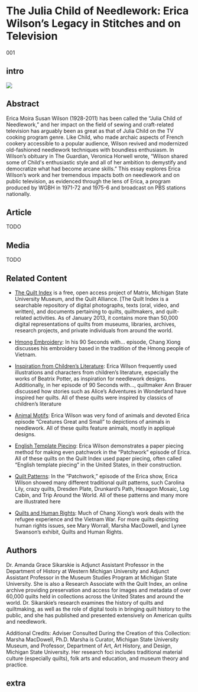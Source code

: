 # The Julia Child of Needlework: Erica Wilson’s Legacy in Stitches and on Television

001

## intro

<img src='https://s3.amazonaws.com/openvault.wgbh.org/collections/wpna/wpna-400x225.jpg' class='pull-left'/>

## Abstract

Erica Moira Susan Wilson (1928-2011) has been called the “Julia Child of Needlework,” and her impact on the field of sewing and craft-related television has arguably been as great as that of Julia Child on the TV cooking program genre. Like Child, who made archaic aspects of French cookery accessible to a popular audience, Wilson revived and modernized old-fashioned needlework techniques with boundless enthusiasm. In Wilson’s obituary in The Guardian, Veronica Horwell wrote, “Wilson shared some of Child's enthusiastic style and all of her ambition to demystify and democratize what had become arcane skills.” This essay explores Erica Wilson’s work and her tremendous impacts both on needlework and on public television, as evidenced through the lens of Erica, a program produced by WGBH in 1971-72 and 1975-6 and broadcast on PBS stations nationally. 

## Article

TODO

## Media

TODO

## Related Content

- [The Quilt Index](http://www.quiltindex.org/) is a free, open access project of Matrix, Michigan State University Museum, and the Quilt Alliance. [The Quilt Index is a searchable repository of digital photographs, texts (oral, video, and written), and documents pertaining to quilts, quiltmakers, and quilt-related activities. As of January 2013, it contains more than 50,000 digital representations of quilts from museums, libraries, archives, research projects, and private individuals from around the world.

- [Hmong Embroidery](http://www.quiltindex.org/search_results.php?pattern_name=&quilter=&quilting_group=&quilt_id=&overall_loc=&city_made=&state_made=Any+State&province_made=&country_made=&period=Any&start_year=&end_year=&owner_name=&qproject=Any&collection=Any&predom_color=&): In his 90 Seconds with… episode, Chang Xiong discusses his embroidery based in the tradition of the Hmong people of Vietnam.

- [Inspiration from Children’s Literature](http://www.quiltindex.org/galleryFullRecord.php?kid=3-98-5F): Erica Wilson frequently used illustrations and characters from children’s literature, especially the works of Beatrix Potter, as inspiration for needlework designs. Additionally, in her episode of 90 Seconds with…, quiltmaker Ann Brauer discussed how stories such as Alice’s Adventures in Wonderland have inspired her quilts. All of these quilts were inspired by classics of children’s literature

- [Animal Motifs](http://www.quiltindex.org/galleryFullRecord.php?kid=3-98-5D): Erica Wilson was very fond of animals and devoted Erica episode “Creatures Great and Small” to depictions of animals in needlework. All of these quilts feature animals, mostly in appliqué designs.

- [English Template Piecing](http://www.quiltindex.org/search_results.php?sortby=ID+Number%28first-last%29&keywords=stuffed+work&search=go): Erica Wilson demonstrates a paper piecing method for making even patchwork in the “Patchwork” episode of Erica. All of these quilts on the Quilt Index used paper piecing, often called “English template piecing” in the United States, in their construction.

- [Quilt Patterns](http://www.quiltindex.org/browsepattern.php):  In the “Patchwork,” episode of the Erica show, Erica Wilson showed many different traditional quilt patterns, such Carolina Lily, crazy quilts, Dresden Plate, Drunkard’s Path, Hexagon Mosaic, Log Cabin, and Trip Around the World. All of these patterns and many more are illustrated here

- [Quilts and Human Rights](http://www.quiltindex.org/galleryFullRecord.php?kid=3-98-18): Much of Chang Xiong’s work deals with the refugee experience and the Vietnam War. For more quilts depicting human rights issues, see Mary Worrall, Marsha MacDowell, and Lynee Swanson’s exhibit, Quilts and Human Rights.

## Authors

Dr. Amanda Grace Sikarskie is Adjunct Assistant Professor in the Department of History at Western Michigan University and Adjunct Assistant Professor in the Museum Studies Program at Michigan State University. She is also a Research Associate with the Quilt Index, an online archive providing preservation and access for images and metadata of over 60,000 quilts held in collections across the United States and around the world. Dr. Sikarskie’s research examines the history of quilts and quiltmaking, as well as the role of digital tools in bringing quilt history to the public, and she has published and presented extensively on American quilts and needlework. 

Additional Credits: Adviser Consulted During the Creation of this Collection: Marsha MacDowell, Ph.D. Marsha is Curator, Michigan State University Museum, and Professor, Department of Art, Art History, and Design, Michigan State University. Her research foci includes traditional material culture (especially quilts), folk arts and education, and museum theory and practice. 

## extra